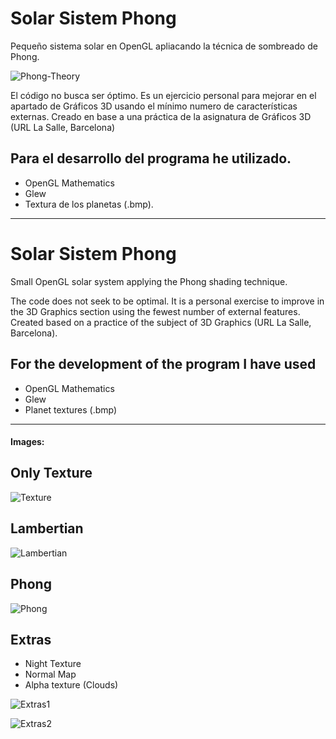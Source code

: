 # Solar Sistem Phong

Pequeño sistema solar en OpenGL apliacando la técnica de sombreado de Phong. 

![Phong-Theory](https://raw.githubusercontent.com/MangelDR/solar-sistem-phong/master/images/Phong-Theory.png)

El código no busca ser óptimo. Es un ejercicio personal para mejorar en el apartado de Gráficos 3D usando el mínimo numero de características externas. Creado en base a una práctica de la asignatura de Gráficos 3D (URL La Salle, Barcelona) 

## Para el desarrollo del programa he utilizado. 
* OpenGL Mathematics
* Glew
* Textura de los planetas (.bmp).

-----------------------------------------------

# Solar Sistem Phong

Small OpenGL solar system applying the Phong shading technique.

The code does not seek to be optimal. It is a personal exercise to improve in the 3D Graphics section using the fewest number of external features. Created based on a practice of the subject of 3D Graphics (URL La Salle, Barcelona).

## For the development of the program I have used
* OpenGL Mathematics
* Glew
* Planet textures (.bmp)

------------------------------------------------

#### Images: 
## Only Texture
![Texture](https://raw.githubusercontent.com/MangelDR/solar-sistem-phong/master/images/1.%20Texture%20only.png)

## Lambertian
![Lambertian](https://raw.githubusercontent.com/MangelDR/solar-sistem-phong/master/images/2.%20Lambertian.png)

## Phong
![Phong](https://raw.githubusercontent.com/MangelDR/solar-sistem-phong/master/images/3.%20Phong.png)

## Extras
* Night Texture
* Normal Map 
* Alpha texture (Clouds)

![Extras1](https://raw.githubusercontent.com/MangelDR/solar-sistem-phong/master/images/4.%20Extras1.png)

![Extras2](https://raw.githubusercontent.com/MangelDR/solar-sistem-phong/master/images/4.%20Extras2.png)

